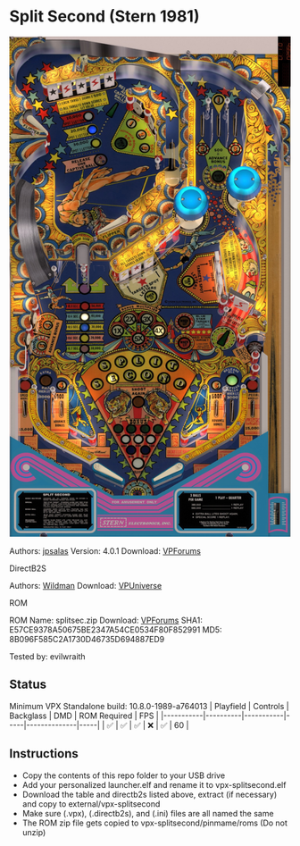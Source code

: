 # Split Second (Stern 1981)

![Table Preview](https://github.com/evilwraith/vpx-images/blob/main/vpx-splitsecond.jpg)

Authors: [jpsalas](hhttps://www.vpforums.org/index.php?showuser=277)
Version: 4.0.1
Download: [VPForums](https://www.vpforums.org/index.php?app=downloads&showfile=15957)

DirectB2S

Authors: [Wildman](https://vpuniverse.com/profile/5-wildman/)
Download: [VPUniverse](https://vpuniverse.com/files/file/3051-split-second-stern-1981/)

ROM

ROM Name: splitsec.zip
Download: [VPForums](https://www.vpforums.org/index.php?app=downloads&showfile=15957)
SHA1: E57CE9378A50675BE2347A54CE0534F80F852991
MD5:  8B096F585C2A1730D46735D694887ED9

Tested by: evilwraith

## Status 

Minimum VPX Standalone build: 10.8.0-1989-a764013
| Playfield | Controls | Backglass | DMD | ROM Required | FPS | 
|-----------|----------|-----------|-----|--------------|-----|
| :white_check_mark: | :white_check_mark: | :white_check_mark: | :x: | :white_check_mark: | 60 |

## Instructions

- Copy the contents of this repo folder to your USB drive
- Add your personalized launcher.elf and rename it to vpx-splitsecond.elf
- Download the table and directb2s listed above, extract (if necessary) and copy to external/vpx-splitsecond
- Make sure (.vpx), (.directb2s), and (.ini) files are all named the same
- The ROM zip file gets copied to vpx-splitsecond/pinmame/roms (Do not unzip)